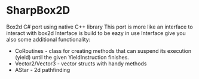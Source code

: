 # SharpBox2D
Box2d C# port using native C++ library
This port is more like an interface to interact with box2d
Interface is build to be eazy in use
Interface give you also some additional functionality:
- CoRoutines - class for creating methods that can suspend its execution (yield) until the given YieldInstruction finishes.
- Vector2/Vector3 - vector structs with handy methods
- AStar - 2d pathfinding
